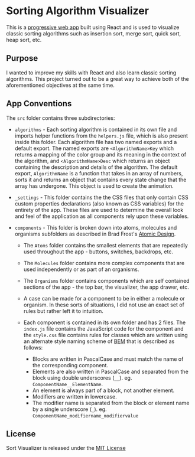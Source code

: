 # Sorting Algorithm Visualizer

This is a [progressive web app](https://developers.google.com/web/progressive-web-apps) built using React and is used to visualize classic sorting algorithms such as insertion sort, merge sort, quick sort, heap sort, etc.





## Purpose

I wanted to improve my skills with React and also learn classic sorting algorithms. This project turned out to be a great way to achieve both of the aforementioned objectives at the same time.




## App Conventions

The `src` folder contains three subdirectories:

- `algorithms` - Each sorting algorithm is contained in its own file and imports helper functions from the `helpers.js` file, which is also present inside this folder. Each algorithm file has two named exports and a default export. The named exports are `<AlgorithmName>Key` which returns a mapping of the color group and its meaning in the context of the algorithm, and `<AlgorithmName>Desc` which returns an object containing the description and details of the algorithm. The default export, `AlgorithmName` is a function that takes in an array of numbers, sorts it and returns an object that contains every state change that the array has undergone. This object is used to create the animation.
- `_settings` - This folder contains the the CSS files that only contain CSS custom properties declarations (also known as CSS variables) for the entirety of the app. These files are used to determine the overall look and feel of the application as all components rely upon these variables.
- `components` - This folder is broken down into atoms, molecules and organisms subfolders as described in Brad Frost's [Atomic Design](http://atomicdesign.bradfrost.com/).

  - The `Atoms` folder contains the smallest elements that are repeatedly used throughout the app - buttons, switches, backdrops, etc.
  - The `Molecules` folder contains more complex components that are used independently or as part of an organisms.
  - The `Organisms` folder contains components which are self contained sections of the app - the top bar, the visualizer, the app drawer, etc.
  - A case can be made for a component to be in either a molecule or organism. In these sorts of situations, I did not use an exact set of rules but rather left it to intuition.
  - Each component is contained in its own folder and has 2 files. The `index.js` file contains the JavaScript code for the component and the `style.css` file contains rules for classes which are written using an alternate style naming scheme of [BEM](https://en.bem.info/methodology/quick-start/) that is described as follows:

    - Blocks are written in PascalCase and must match the name of the corresponding component.
    - Elements are also written in PascalCase and separated from the block using double underscores (`__`). eg. `ComponentName__ElementName`.
    - An element is always part of a block, not another element.
    - Modifiers are written in lowercase.
    - The modifier name is separated from the block or element name by a single underscore (`_`). eg. `ComponentName_modifiername_modifiervalue`



## License

Sort Visualizer is released under the [MIT License](https://choosealicense.com/licenses/mit/)
